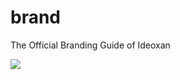 # brand
The Official Branding Guide of Ideoxan

![](https://raw.githubusercontent.com/ideoxan/brand/master/exports/ix_brandsheet_v2.png)
